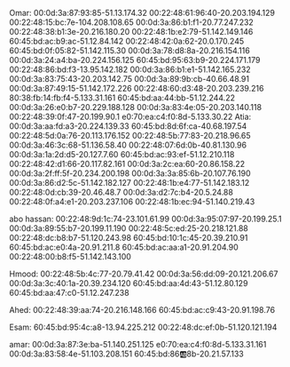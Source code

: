 Omar: 
00:0d:3a:87:93:85-51.13.174.32
00:22:48:61:96:40-20.203.194.129
00:22:48:15:bc:7e-104.208.108.65
00:0d:3a:86:b1:f1-20.77.247.232
00:22:48:38:b1:3e-20.216.180.20
00:22:48:1b:e2:79-51.142.149.146
60:45:bd:ac:b9:ac-51.12.84.142
00:22:48:42:0a:62-20.0.170.245
60:45:bd:0f:05:82-51.142.115.30
00:0d:3a:78:d8:8a-20.216.154.116
00:0d:3a:24:a4:ba-20.224.156.125
60:45:bd:95:63:b9-20.224.171.179
00:22:48:86:bd:f3-13.95.142.182
00:0d:3a:86:b1:e1-51.142.165.232
00:0d:3a:83:75:43-20.203.142.75
00:0d:3a:89:9b:cb-40.66.48.91
00:0d:3a:87:49:15-51.142.172.226
00:22:48:60:d3:48-20.203.239.216
80:38:fb:14:fb:f4-5.133.31.161
60:45:bd:aa:44:bb-51.12.244.22
00:0d:3a:26:e0:b7-20.229.188.128
00:0d:3a:83:4e:05-20.203.140.118
00:22:48:39:0f:47-20.199.90.1
e0:70:ea:c4:f0:8d-5.133.30.22
Atia: 
00:0d:3a:aa:fd:a3-20.224.139.33
60:45:bd:8d:6f:ca-40.68.197.54
00:22:48:5d:0a:76-20.113.176.152
00:22:48:5b:77:83-20.218.96.65
00:0d:3a:46:3c:68-51.136.58.40
00:22:48:07:6d:0b-40.81.130.96
00:0d:3a:1a:2d:d5-20.127.7.60
60:45:bd:ac:93:ef-51.12.210.118
00:22:48:42:d1:66-20.117.82.161
00:0d:3a:2c:ea:60-20.86.158.22
00:0d:3a:2f:ff:5f-20.234.200.198
00:0d:3a:3a:85:6b-20.107.76.190
00:0d:3a:86:d2:5c-51.142.182.127
00:22:48:1b:e4:77-51.142.183.12
00:22:48:0d:cb:39-20.46.48.7
00:0d:3a:d2:7c:b4-20.5.24.88
00:22:48:0f:a4:e1-20.203.237.106
00:22:48:1b:ec:94-51.140.219.43

abo hassan: 
00:22:48:9d:1c:74-23.101.61.99
00:0d:3a:95:07:97-20.199.25.1
00:0d:3a:89:55:b7-20.199.11.190
00:22:48:5c:ed:25-20.218.121.88
00:22:48:dc:b8:b7-51.120.243.98
60:45:bd:10:1c:45-20.39.210.91
60:45:bd:ac:e0:4a-20.91.211.8
60:45:bd:ac:aa:a1-20.91.204.90
00:22:48:00:b8:f5-51.142.143.100

Hmood: 
00:22:48:5b:4c:77-20.79.41.42
00:0d:3a:56:dd:09-20.121.206.67
00:0d:3a:3c:40:1a-20.39.234.120
60:45:bd:aa:4d:43-51.12.80.129
60:45:bd:aa:47:c0-51.12.247.238

Ahed: 
00:22:48:39:aa:74-20.216.148.166
60:45:bd:ac:c9:43-20.91.198.76

Esam: 
60:45:bd:95:4c:a8-13.94.225.212
00:22:48:dc:ef:0b-51.120.121.194

amar: 
00:0d:3a:87:3e:ba-51.140.251.125
e0:70:ea:c4:f0:8d-5.133.31.161
00:0d:3a:83:58:4e-51.103.208.151
60:45:bd:86:ab:8b-20.21.57.133






